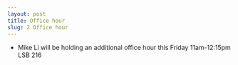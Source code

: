 ```yaml
---
layout: post
title: Office hour
slug: 2 Office hour
---
```


* Mike Li will be holding an additional office hour this  Friday 11am-12:15pm LSB 216

